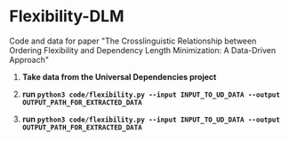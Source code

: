 # Flexibility-DLM
Code and data for paper "The Crosslinguistic Relationship between Ordering Flexibility and Dependency Length Minimization: A Data-Driven Approach"

1. **Take data from the Universal Dependencies project**

1. **run ```python3 code/flexibility.py --input INPUT_TO_UD_DATA --output OUTPUT_PATH_FOR_EXTRACTED_DATA```**

1. **run ```python3 code/flexibility.py --input INPUT_TO_UD_DATA --output OUTPUT_PATH_FOR_EXTRACTED_DATA```**
